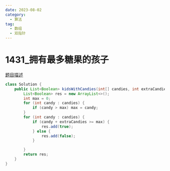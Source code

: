 ```yaml
---
date: 2023-08-02
category: 
  - 算法
tag: 
  - 数组
  - 双指针
---
```

# 1431_拥有最多糖果的孩子

<Badge text="简单" type="tip" vertical="middle" />

[题目描述](https://leetcode.cn/problems/kids-with-the-greatest-number-of-candies/description/?envType=study-plan-v2&envId=leetcode-75)


```java
class Solution {
    public List<Boolean> kidsWithCandies(int[] candies, int extraCandies) {
        List<Boolean> res = new ArrayList<>();
        int max = 0;
        for (int candy : candies) {
            if (candy > max) max = candy;
        }
        for (int candy : candies) {
            if (candy + extraCandies >= max) {
                res.add(true);
            } else {
                res.add(false);
            }

        }
        return res;
    }
}
```

